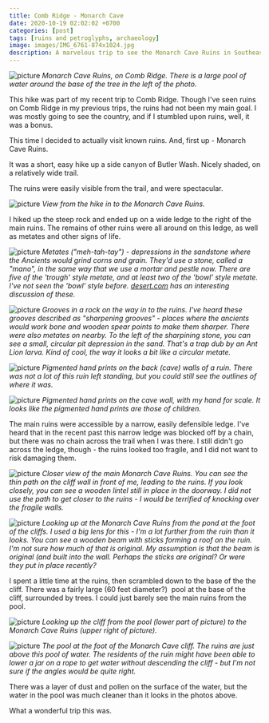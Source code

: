 ```yaml
---
title: Comb Ridge - Monarch Cave
date: 2020-10-19 02:02:02 +0700
categories: [post]
tags: [ruins and petroglyphs, archaeology]
image: images/IMG_6761-874x1024.jpg
description: A marvelous trip to see the Monarch Cave Ruins in Southeastern Utah.
---
```


![picture](images/IMG_6761-874x1024.jpg)
*Monarch Cave Ruins, on Comb Ridge. There is a large pool of water around the base of the tree in the left of the photo.*

This hike was part of my recent trip to Comb Ridge. Though I've seen ruins on Comb Ridge in my previous trips, the ruins had not been my main goal. I was mostly going to see the country, and if I stumbled upon ruins, well, it was a bonus.

This time I decided to actually visit known ruins. And, first up - Monarch Cave Ruins.

It was a short, easy hike up a side canyon of Butler Wash. Nicely shaded, on a relatively wide trail.

The ruins were easily visible from the trail, and were spectacular.

![picture](images/IMG_6808-1024x681.jpg)
*View from the hike in to the Monarch Cave Ruins.*

I hiked up the steep rock and ended up on a wide ledge to the right of the main ruins. The remains of other ruins were all around on this ledge, as well as metates and other signs of life.

![picture](images/IMG_6776-682x1024.jpg)
*Metates ("meh-tah-tay") - depressions in the sandstone where the Ancients would grind corns and grain. They'd use a stone, called a "mano", in the same way that we use a mortar and pestle now. There are five of the 'trough' style metate, and at least two of the 'bowl' style metate. I've not seen the 'bowl' style before. [desert.com](https://desert.com/mano-metate/) has an interesting discussion of these.*

![picture](images/IMG_6813-1024x684.jpg)
*Grooves in a rock on the way in to the ruins. I've heard these grooves described as "sharpening grooves" - places where the ancients would work bone and wooden spear points to make them sharper. There were also metates on nearby. To the left of the sharpining stone, you can see a small, circular pit depression in the sand. That's a trap dub by an Ant Lion larva. Kind of cool, the way it looks a bit like a circular metate.*

![picture](images/IMG_6777-1024x648.jpg)
*Pigmented hand prints on the back (cave) walls of a ruin. There was not a lot of this ruin left standing, but you could still see the outlines of where it was.*

![picture](images/IMG_6780-1024x701.jpg)
*Pigmented hand prints on the cave wall, with my hand for scale. It looks like the pigmented hand prints are those of children.*

The main ruins were accessible by a narrow, easily defensible ledge. I've heard that in the recent past this narrow ledge was blocked off by a chain, but there was no chain across the trail when I was there. I still didn't go across the ledge, though - the ruins looked too fragile, and I did not want to risk damaging them.

![picture](images/IMG_6786-1024x676.jpg)
*Closer view of the main Monarch Cave Ruins. You can see the thin path on the cliff wall in front of me, leading to the ruins. If you look closely, you can see a wooden lintel still in place in the doorway. I did not use the path to get closer to the ruins - I would be terrified of knocking over the fragile walls.*

![picture](images/IMG_6792-775x1024.jpg)
*Looking up at the Monarch Cave Ruins from the pond at the foot of the cliffs. I used a big lens for this - I'm a lot further from the ruin than it looks. You can see a wooden beam with sticks forming a roof on the ruin. I'm not sure how much of that is original. My assumption is that the beam is original (and built into the wall. Perhaps the sticks are original? Or were they put in place recently?*

I spent a little time at the ruins, then scrambled down to the base of the the cliff. There was a fairly large (60 feet diameter?)  pool at the base of the cliff, surrounded by trees. I could just barely see the main ruins from the pool.

![picture](images/IMG_6799-721x1024.jpg)
*Looking up the cliff from the pool (lower part of picture) to the Monarch Cave Ruins (upper right of picture).*

![picture](images/IMG_6797-1024x682.jpg)
*The pool at the foot of the Monarch Cave cliff. The ruins are just above this pool of water. The residents of the ruin might have been able to lower a jar on a rope to get water without descending the cliff - but I'm not sure if the angles would be quite right.*

There was a layer of dust and pollen on the surface of the water, but the water in the pool was much cleaner than it looks in the photos above.

What a wonderful trip this was.